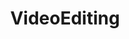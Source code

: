 ---
title: VideoEditing
crosslinks:
- editors
- SuggestALaptop
- videography
- pcmasterrace
- Filmmakers
- Cinemagraphs
- AfterEffects
- apple
- videos
- Twitch
- ios
- Editors
- djimavic
- Dell
- computers
- ffmpeg
- letsplay
- Pennsylvania
- Naruto
---